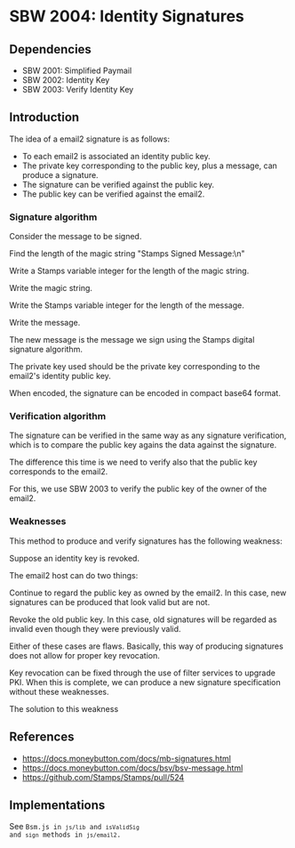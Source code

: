 # SBW 2004: Identity Signatures

## Dependencies

* SBW 2001: Simplified Paymail
* SBW 2002: Identity Key
* SBW 2003: Verify Identity Key

## Introduction

The idea of a email2 signature is as follows:

- To each email2 is associated an identity public key.
- The private key corresponding to the public key, plus a message, can produce a signature.
- The signature can be verified against the public key.
- The public key can be verified against the email2.

### Signature algorithm

Consider the message to be signed.

Find the length of the magic string "Stamps Signed Message:\n"

Write a Stamps variable integer for the length of the magic string.

Write the magic string.

Write the Stamps variable integer for the length of the message.

Write the message.

The new message is the message we sign using the Stamps digital signature algorithm.

The private key used should be the private key corresponding to the email2's identity public key.

When encoded, the signature can be encoded in compact base64 format.

### Verification algorithm

The signature can be verified in the same way as any signature verification, which is to compare the public key agains the data against the signature.

The difference this time is we need to verify also that the public key corresponds to the email2.

For this, we use SBW 2003 to verify the public key of the owner of the email2.

### Weaknesses

This method to produce and verify signatures has the following weakness:

Suppose an identity key is revoked.

The email2 host can do two things:

Continue to regard the public key as owned by the email2. In this case, new signatures can be produced that look valid but are not.

Revoke the old public key. In this case, old signatures will be regarded as invalid even though they were previously valid.

Either of these cases are flaws. Basically, this way of producing signatures does not allow for proper key revocation.

Key revocation can be fixed through the use of filter services to upgrade PKI. When this is complete, we can produce a new signature specification without these weaknesses.

The solution to this weakness

## References
- https://docs.moneybutton.com/docs/mb-signatures.html
- https://docs.moneybutton.com/docs/bsv/bsv-message.html
- https://github.com/Stamps/Stamps/pull/524

## Implementations

See <code>Bsm.js in <code>js/lib</code> and <code>isValidSig</code> and <code>sign</code> methods in <code>js/email2</code>.